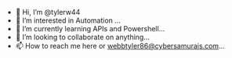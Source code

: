 - 👋 Hi, I’m @tylerw44
- 👀 I’m interested in Automation ...
- 🌱 I’m currently learning APIs and Powershell...
- 💞️ I’m looking to collaborate on anything...
- 📫 How to reach me here or webbtyler86@cybersamurais.com...

<!---
tylerw44/tylerw44 is a ✨ special ✨ repository because its `README.md` (this file) appears on your GitHub profile.
You can click the Preview link to take a look at your changes.
--->
